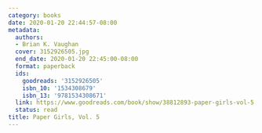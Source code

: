 ```yaml
---
category: books
date: 2020-01-20 22:44:57-08:00
metadata:
  authors:
  - Brian K. Vaughan
  cover: 3152926505.jpg
  end_date: 2020-01-20 22:45:00-08:00
  format: paperback
  ids:
    goodreads: '3152926505'
    isbn_10: '1534308679'
    isbn_13: '9781534308671'
  link: https://www.goodreads.com/book/show/38812893-paper-girls-vol-5
  status: read
title: Paper Girls, Vol. 5
---
```

